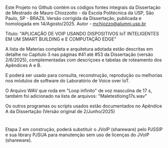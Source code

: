 Este Projeto no Github contém os códigos fontes integrais
da Dissertação de Mestrado de Mauro Chiozzotto - da  Escola Politécnica da USP, São Paulo, SP - BRAZIL
Versão corrigida da Dissertação, publicada e homologada em 14/Agosto/2025.
Autor - mchiozzo@alumni.usp.br

Título: "APLICAÇÃO DE VOIP USANDO DISPOSITIVOS IoT INTELIGENTES EM UM SMART BUILDING e
                                   E COMPUTAÇÃO EDGE"

   A lista de Materias completa e arquitetura adotada estão descritas em detalhe no Capítulo 3 nas páginas #41 até #53 da Dissertação (versão 2/6/2025), complementadas com descriçoes e tabelas de roteamento dos Apêndices A e B.

E poderá ser usado para consulta, reconstrução, reprodução ou melhorias nos módulos de software do Laboratório de Voice over IoT.

O Arquivo WAV que roda em "Loop infinito" de voz masculina de 17 s, também foi adicionado na lista de arquivos:
"Maletestloing17s.wav"

Os outros programas ou scripts usados estão documentados no Apêndice A da Dissertação (Versão original de 2/Junho/2025)
#

Etapa 2 em construção, poderá substituir o JVoIP (shareware) pelo PJSSIP e sua library PJSUA para manutenção sem uso de licenças do JVoIP (shareware).

#
